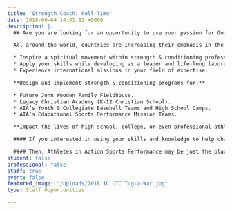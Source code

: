 ```yaml
---
title: 'Strength Coach: Full-Time'
date: 2018-09-04 14:41:52 +0000
description: |-
  ## Are you are looking for an opportunity to use your passion for God, love of sports, and your gifts and abilities as a _Strength Coach_ to serve the Lord in a cutting edge ministry?

  All around the world, countries are increasing their emphasis in the disciplines of Strength & Conditioning. Yet AIA Sports Performance brings a different perspective on how we approach the practice and profession.

  * Inspire a spiritual movement within strength & conditioning professionals.
  * Apply your skills while developing as a leader and life-long laborer for Christ.
  * Experience international missions in your field of expertise.

  **Design and implement strength & conditioning programs for:**

  * Future John Wooden Family Fieldhouse.
  * Legacy Christian Academy (K-12 Christian School).
  * AIA’s Youth & Collegiate Baseball Teams and High School Camps.
  * AIA’s Educational Sports Performance Mission Teams.

  **Impact the lives of high school, college, or even professional athletes and colleagues.** [**Connect with us**](mailto:sportsperformance@athletesinaction.org) **to learn more about this position and the application process.**

  #### If you interested in using your skills and knowledge to help change the world by sharing the love of Jesus Christ through Strength & Conditioning...

  #### Then, Athletes in Action Sports Performance may be just the place for you!
student: false
professional: false
staff: true
event: false
featured_image: "/uploads/2016 IC UTC Tug-a-War.jpg"
type: Staff Opportunities

---
```

